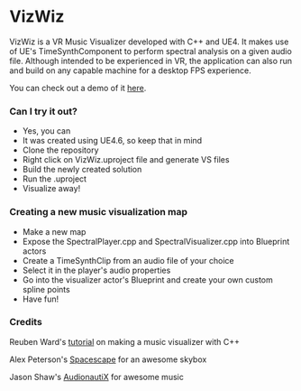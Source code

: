 # VizWiz


VizWiz is a VR Music Visualizer developed with C++ and UE4. It makes use of UE's TimeSynthComponent to perform spectral analysis on a given audio file. Although intended to be experienced in VR, the application can also run and build on any capable machine for a desktop FPS experience.


You can check out a demo of it [here](https://youtu.be/PE6eqpazhws).

### Can I try it out? 

* Yes, you can
* It was created using UE4.6, so keep that in mind
* Clone the repository
* Right click on VizWiz.uproject file and generate VS files
* Build the newly created solution
* Run the .uproject
* Visualize away!


### Creating a new music visualization map

* Make a new map
* Expose the SpectralPlayer.cpp and SpectralVisualizer.cpp into Blueprint actors
* Create a TimeSynthClip from an audio file of your choice
* Select it in the player's audio properties
* Go into the visualizer actor's Blueprint and create your own custom spline points
* Have fun! 

### Credits
Reuben Ward's [tutorial](https://youtu.be/CwjOPrDPB7I)  on making a music visualizer with C++

Alex Peterson's [Spacescape](http://alexcpeterson.com/spacescape/) for an awesome skybox

Jason Shaw's [AudionautiX](https://audionautix.com/) for awesome music
